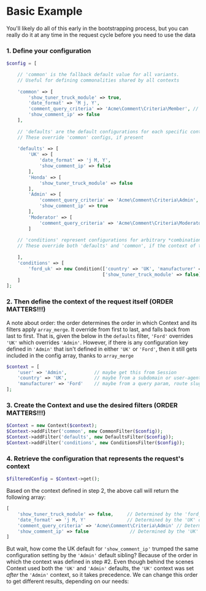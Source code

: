 # Basic Example

You'll likely do all of this early in the bootstrapping process, but you can really do it at any time in the request cycle before you need to use the data

### 1. Define your configuration

```php
$config = [

    // 'common' is the fallback default value for all variants.
    // Useful for defining commonalities shared by all contexts
  
    'common' => [
        'show_tuner_truck_module' => true,
        'date_format' => 'M j, Y',
        'comment_query_criteria' => 'Acme\Comment\Criteria\Member', // Give this to a repository
        'show_comment_ip' => false
    ],
  
    // 'defaults' are the default configurations for each specific context value
    // These override 'common' configs, if present
  
    'defaults' => [
        'UK' => [
            'date_format' => 'j M, Y',
            'show_comment_ip' => false
        ],
        'Honda' => [
            'show_tuner_truck_module' => false
        ],
        'Admin' => [
            'comment_query_criteria' => 'Acme\Comment\Criteria\Admin', // Give this to a repository
            'show_comment_ip' => true
        ],
        'Moderator' => [
            'comment_query_criteria' => 'Acme\Comment\Criteria\Moderator' // Give this to a repository
        ]
    
    // 'conditions' represent configurations for arbitrary *combinations* of contexts
    // These override both 'defaults' and 'common', if the context of the request matches
  
    ],
    'conditions' => [
        'ford_uk' => new Condition(['country' => 'UK', 'manufacturer' => 'Ford'], 
                                   ['show_tuner_truck_module' => false])
    ]
];
```

### 2. Then define the context of the request itself (ORDER MATTERS!!!)

A note about order: the order determines the order in which Context and its filters apply `array_merge`. It override from first to last, and falls back from last to first. That is, given the below in the `defaults` filter, `'Ford'` overrides `'UK'` which overrides `'Admin'`. However, if there is any configuration key defined in `'Admin'` that isn't defined in either `'UK'` or `'Ford'`, then it still gets included in the config array, thanks to `array_merge`

```php
$context = [
    'user' => 'Admin',          // maybe get this from Session
    'country' => 'UK',          // maybe from a subdomain or user-agent query as part of the request
    'manufacturer' => 'Ford'    // maybe from a query param, route slug, or what have you
];
```

### 3. Create the Context and use the desired filters (ORDER MATTERS!!!)

```php
$Context = new Context($context);
$Context->addFilter('common', new CommonFilter($config));
$Context->addFilter('defaults', new DefaultsFilter($config));
$Context->addFilter('conditions', new ConditionsFilter($config));
```

### 4. Retrieve the configuration that represents the request's context

```php
$filteredConfig = $Context->get();
```

Based on the context defined in step 2, the above call will return the following array:

```php
[
    'show_tuner_truck_module' => false,     // Determined by the 'ford_uk' condition
    'date_format' => 'j M, Y'               // Determined by the 'UK' default
    'comment_query_criteria' => 'Acme\Comment\Criteria\Admin' // Determined by the 'Admin' default
    'show_comment_ip' => false               // Determined by the 'UK' default
]
```

But wait, how come the UK default for `'show_comment_ip'` trumped the same configuration setting by the `'Admin'` default sibling? Because of the order in which the context was defined in step #2. Even though behind the scenes Context used both the `'UK'` and `'Admin'` defaults, the `'UK'` context was set *after* the `'Admin'` context, so it takes precedence. We can change this order to get different results, depending on our needs:

